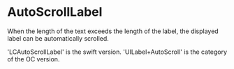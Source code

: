 # AutoScrollLabel
When the length of the text exceeds the length of the label, the displayed label can be automatically scrolled.

'LCAutoScrollLabel' is the swift version.
'UILabel+AutoScroll' is the category of the OC version.
